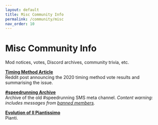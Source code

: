 ```yaml
---
layout: default
title: Misc Community Info
permalink: /community/misc
nav_order: 10
---
```


# Misc Community Info

Mod notices, votes, Discord archives, community trivia, etc.

**[Timing Method Article](https://www.reddit.com/r/speedrun/comments/f8scnj/super_mario_sunshine_hacked_file_now_legal_on/)**  
Reddit post announcing the 2020 timing method vote results and summarising the issue.

**[#speedrunning Archive](https://smscommunity.github.io/sms-guide/archive/speedrunning-dht)**  
Archive of the old #speedrunning SMS meta channel. *Content warning: includes messages from [banned members](https://docs.google.com/document/d/1ZQshMWOFCoUXFdjAYHxfwPzXGZOHEJ74_v10K78jLcg).*

**[Evolution of Il Piantissimo](https://imgur.com/a/Zrfw9)**  
Pianti.
